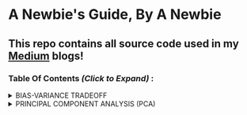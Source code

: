 # A Newbie's Guide, By A Newbie

## This repo contains all source code used in my [Medium](https://medium.com/@DeepthiTabithaBennet) blogs!

### Table Of Contents _(Click to Expand)_ :

<details>
<summary> BIAS-VARIANCE TRADEOFF </summary>
<p> 
     
  * Explanation - [Click Here!](https://medium.com/@DeepthiTabithaBennet/the-bias-variance-tradeoff-a-newbies-guide-by-a-newbie-95fb03dbebcb)
 
  * Source Code - [Click Here!](https://github.com/DeepthiTabithaBennet/ANewbiesGuideByANewbie/blob/main/BiasVarianceTradeoff.ipynb)
 
</p>
</details>



<details>
<summary> PRINCIPAL COMPONENT ANALYSIS (PCA) </summary>
<p> 
     
  * Explanation - [Click Here!](https://medium.com/@DeepthiTabithaBennet/principal-component-analysis-a-newbies-guide-by-a-newbie-ab7419939e02)
 
  * Source Code - [Click Here!](https://github.com/DeepthiTabithaBennet/MachineLearning/blob/main/PCA.ipynb)
 
</p>
</details>
